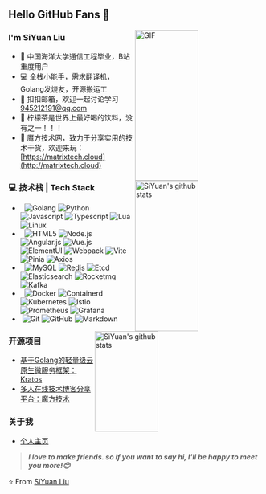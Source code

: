 ## Hello GitHub Fans 👋
<img align="right" alt="GIF" style="width:50%;height:300px" src="https://raw.githubusercontent.com/onimur/.github/master/.resources/git-header.svg" />

### I'm SiYuan Liu

- 🏫 中国海洋大学通信工程毕业，B站重度用户
- 💻 全栈小能手，需求翻译机，Golang发烧友，开源搬运工
- 💬 扣扣邮箱，欢迎一起讨论学习 [945212191@qq.com](mailto:945212191@qq.com)
- 🍋 柠檬茶是世界上最好喝的饮料，没有之一！！！
- 👏 魔方技术网，致力于分享实用的技术干货，欢迎来玩：[https://matrixtech.cloud](http://matrixtech.cloud)

<img style="width:50%;height:300px" align="right" alt="SiYuan's github stats" src="https://github-readme-stats.vercel.app/api?username=Liusiyuan-git&show_icons=true&hide_border=true&count_private=true"/>

### 💻 技术栈 | Tech Stack

- &#160; ![Golang](https://img.shields.io/badge/-Go-333333?style=flat&logo=Go)
![Python](https://img.shields.io/badge/-Python-333333?style=flat&logo=Python)
![Javascript](https://img.shields.io/badge/-Javascript-333333?style=flat&logo=Javascript)
![Typescript](https://img.shields.io/badge/-Typescript-333333?style=flat&logo=Typescript)
![Lua](https://img.shields.io/badge/-Lua-333333?style=flat&logo=Lua)
![Linux](https://img.shields.io/badge/-Linux-333333?style=flat&logo=Linux&logoColor=FCC624)
- &#160; ![HTML5](https://img.shields.io/badge/-HTML5-333333?style=flat&logo=HTML5)
![Node.js](https://img.shields.io/badge/-Node.js-333333?style=flat&logo=node.js)
![Angular.js](https://img.shields.io/badge/-Angular-333333?style=flat&logo=Angular)
![Vue.js](https://img.shields.io/badge/-Vue-333333?style=flat&logo=Vue.js)
![ElementUI](https://img.shields.io/badge/-ElementUI-333333?style=flat&logo=elementplus)
![Webpack](https://img.shields.io/badge/-Webpack-333333?style=flat&logo=Webpack)
![Vite](https://img.shields.io/badge/-Vite-333333?style=flat&logo=Vite)
![Pinia](https://img.shields.io/badge/-Pinia-333333?style=flat&logo=Pinia)
![Axios](https://img.shields.io/badge/-Axios-333333?style=flat&logo=Axios)
- &#160; ![MySQL](https://img.shields.io/badge/-MySQL-333333?style=flat&logo=mysql)
![Redis](https://img.shields.io/badge/-Redis-333333?style=flat&logo=Redis)
![Etcd](https://img.shields.io/badge/-Etcd-333333?style=flat&logo=Etcd)
![Elasticsearch](https://img.shields.io/badge/-Elasticsearch-333333?style=flat&logo=Elasticsearch)
![Rocketmq](https://img.shields.io/badge/-Rocketmq-333333?style=flat&logo=rocketmq)
![Kafka](https://img.shields.io/badge/-Kafka-333333?style=flat&logo=Kafka)
- &#160; ![Docker](https://img.shields.io/badge/-Docker-333333?style=flat&logo=Docker)
![Containerd](https://img.shields.io/badge/-Containerd-333333?style=flat&logo=Containerd)
![Kubernetes](https://img.shields.io/badge/-Kubernetes-333333?style=flat&logo=Kubernetes)
![Istio](https://img.shields.io/badge/-Istio-333333?style=flat&logo=Istio)
![Prometheus](https://img.shields.io/badge/-Prometheus-333333?style=flat&logo=Prometheus)
![Grafana](https://img.shields.io/badge/-Grafana-333333?style=flat&logo=Grafana)
- &#160;![Git](https://img.shields.io/badge/-Git-333333?style=flat&logo=git)
![GitHub](https://img.shields.io/badge/-GitHub-333333?style=flat&logo=github)
![Markdown](https://img.shields.io/badge/-Markdown-333333?style=flat&logo=markdown)

<img style="width: 50%;height: 200px;max-width: 100%;padding-right: 80px;" align="right" alt="SiYuan's github stats" src="https://github-readme-stats.vercel.app/api/top-langs/?username=Liusiyuan-git&hide=css,scss,html&layout=compact&hide_border=true"/>

### 开源项目
- [基于Golang的轻量级云原生微服务框架：Kratos](https://github.com/go-kratos)
- [多人在线技术博客分享平台：魔方技术](https://github.com/the-zion/matrix-core)

### 关于我
- [个人主页](https://matrixtech.cloud/main/user/timeline?id=cf15oiupn6icj0ufo2og&menu=timeline)

> ***I love to make friends. so if you want to say hi, I'll be happy to meet you more!😊***

⭐️ From [SiYuan Liu](https://github.com/Liusiyuan-git)
